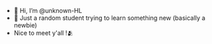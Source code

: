 - 👋 Hi, I’m @unknown-HL
- 👤 Just a random student trying to learn something new (basically a newbie)
- Nice to meet y'all !🫂

<!---
unknown-HL/unknown-HL is a ✨ special ✨ repository because its `README.md` (this file) appears on your GitHub profile.
You can click the Preview link to take a look at your changes.
--->
